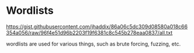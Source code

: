 # Wordlists

https://gist.githubusercontent.com/jhaddix/86a06c5dc309d08580a018c66354a056/raw/96f4e51d96b2203f19f6381c8c545b278eaa0837/all.txt

wordlists are used for various things, such as brute forcing, fuzzing, etc.